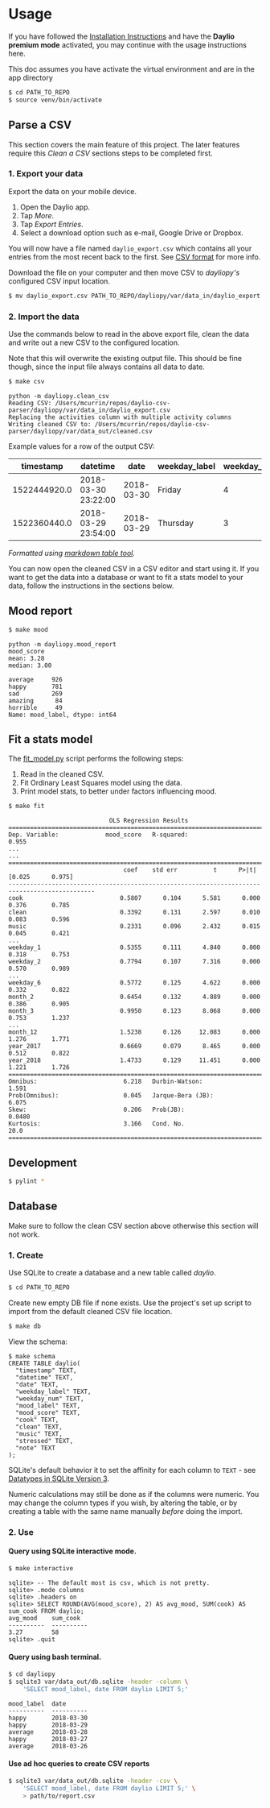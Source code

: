 # Usage

If you have followed the [Installation Instructions](installation.md) and have the **Daylio premium mode** activated, you may continue with the usage instructions here.

This doc assumes you have activate the virtual environment and are in the app directory

```bash
$ cd PATH_TO_REPO
$ source venv/bin/activate
```

## Parse a CSV

This section covers the main feature of this project. The later features require this _Clean a CSV_ sections steps to be completed first.

### 1. Export your data

Export the data on your mobile device.

1. Open the Daylio app.
1. Tap _More_.
1. Tap _Export Entries_.
1. Select a download option such as e-mail, Google Drive or Dropbox.

You will now have a file named `daylio_export.csv` which contains all your entries from the most recent back to the first. See [CSV format](/docs/csv-format.md) for more info.

Download the file on your computer and then move CSV to _dayliopy's_ configured CSV input location.

```sh
$ mv daylio_export.csv PATH_TO_REPO/dayliopy/var/data_in/daylio_export.csv
```

### 2. Import the data

Use the commands below to read in the above export file, clean the data and write out a new CSV to the configured location.

Note that this will overwrite the existing output file. This should be fine though, since the input file always contains all data to date.

```sh
$ make csv
```
    python -m dayliopy.clean_csv
    Reading CSV: /Users/mcurrin/repos/daylio-csv-parser/dayliopy/var/data_in/daylio_export.csv
    Replacing the activities column with multiple activity columns
    Writing cleaned CSV to: /Users/mcurrin/repos/daylio-csv-parser/dayliopy/var/data_out/cleaned.csv

Example values for a row of the output CSV:

| timestamp    | datetime            | date       | weekday_label | weekday_num | mood_label | mood_score | clean | cook | music | stressed | note            |
| ------------ | ------------------- | ---------- | ------------- | ----------- | ---------- | ---------- | ----- | ---- | ----- | -------- | --------------- |
| 1522444920.0 | 2018-03-30 23:22:00 | 2018-03-30 | Friday        | 4           | average    | 3          | 1     | 0    | 0     | 1        | Did a roadtrip. |
| 1522360440.0 | 2018-03-29 23:54:00 | 2018-03-29 | Thursday      | 3           | happy      | 4          | 0     | 1    | 0     | 0        |                 |

_Formatted using [markdown table tool](https://www.tablesgenerator.com/markdown_tables)._

You can now open the cleaned CSV in a CSV editor and start using it. If you want to get the data into a database or want to fit a stats model to your data, follow the instructions in the sections below.


## Mood report

```sh
$ make mood
```

    python -m dayliopy.mood_report
    mood_score
    mean: 3.28
    median: 3.00

    average     926
    happy       781
    sad         269
    amazing      84
    horrible     49
    Name: mood_label, dtype: int64


## Fit a stats model

The [fit_model.py](/dayiopy/fit_model.py) script performs the following steps:

1. Read in the cleaned CSV.
1. Fit Ordinary Least Squares model using the data.
1. Print model stats, to better under factors influencing mood.

```bash
$ make fit
```

                                OLS Regression Results
    ==============================================================================
    Dep. Variable:             mood_score   R-squared:                       0.955
    ...
    ...
    ==============================================================================================
                                    coef    std err          t      P>|t|      [0.025      0.975]
    ----------------------------------------------------------------------------------------------
    cook                           0.5807      0.104      5.581      0.000       0.376       0.785
    clean                          0.3392      0.131      2.597      0.010       0.083       0.596
    music                          0.2331      0.096      2.432      0.015       0.045       0.421
    ...
    weekday_1                      0.5355      0.111      4.840      0.000       0.318       0.753
    weekday_2                      0.7794      0.107      7.316      0.000       0.570       0.989
    ...
    weekday_6                      0.5772      0.125      4.622      0.000       0.332       0.822
    month_2                        0.6454      0.132      4.889      0.000       0.386       0.905
    month_3                        0.9950      0.123      8.068      0.000       0.753       1.237
    ...
    month_12                       1.5238      0.126     12.083      0.000       1.276       1.771
    year_2017                      0.6669      0.079      8.465      0.000       0.512       0.822
    year_2018                      1.4733      0.129     11.451      0.000       1.221       1.726
    ==============================================================================
    Omnibus:                        6.218   Durbin-Watson:                   1.591
    Prob(Omnibus):                  0.045   Jarque-Bera (JB):                6.075
    Skew:                           0.206   Prob(JB):                       0.0480
    Kurtosis:                       3.166   Cond. No.                         20.0
    ==============================================================================


## Development

```bash
$ pylint *
```



## Database

Make sure to follow the clean CSV section above otherwise this section will not work.

### 1. Create

Use SQLite to create a database and a new table called _daylio_.

```sh
$ cd PATH_TO_REPO
```

Create new empty DB file if none exists. Use the project's set up script
to import from the default cleaned CSV file location.

```sh
$ make db
```

View the schema:

```console
$ make schema
CREATE TABLE daylio(
  "timestamp" TEXT,
  "datetime" TEXT,
  "date" TEXT,
  "weekday_label" TEXT,
  "weekday_num" TEXT,
  "mood_label" TEXT,
  "mood_score" TEXT,
  "cook" TEXT,
  "clean" TEXT,
  "music" TEXT,
  "stressed" TEXT,
  "note" TEXT
);
```

SQLite's default behavior it to set the affinity for each column to `TEXT` - see [Datatypes in SQLite Version 3](https://www.sqlite.org/datatype3.html).

Numeric calculations may still be done as if the columns were numeric. You may change the column types if you wish, by altering the table, or by creating a table with the same name manually _before_ doing the import.

### 2. Use

#### Query using SQLite interactive mode.

```sh
$ make interactive
```

    sqlite> -- The default most is csv, which is not pretty.
    sqlite> .mode columns
    sqlite> .headers on
    sqlite> SELECT ROUND(AVG(mood_score), 2) AS avg_mood, SUM(cook) AS sum_cook FROM daylio;
    avg_mood    sum_cook
    ----------  ----------
    3.27        58
    sqlite> .quit

#### Query using bash terminal.

```sh
$ cd dayliopy
$ sqlite3 var/data_out/db.sqlite -header -column \
    'SELECT mood_label, date FROM daylio LIMIT 5;'
```

    mood_label  date
    ----------  ----------
    happy       2018-03-30
    happy       2018-03-29
    average     2018-03-28
    happy       2018-03-27
    average     2018-03-26

#### Use ad hoc queries to create CSV reports

```bash
$ sqlite3 var/data_out/db.sqlite -header -csv \
    'SELECT mood_label, date FROM daylio LIMIT 5;' \
    > path/to/report.csv
```
